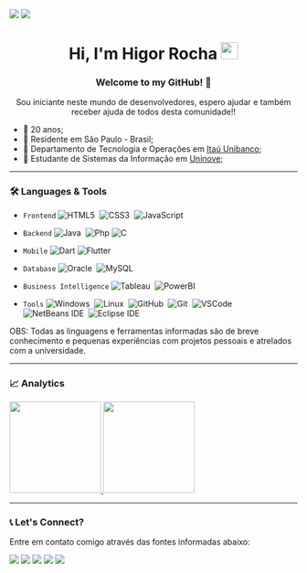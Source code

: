 <!-- ![Profile Views](http://estruyf-github.azurewebsites.net/api/VisitorHit?user=HigorRoc&repo=HigorRoc&countColorcountColor) -->
![](https://img.shields.io/github/followers/HigorRoc?logo=github)
![](https://komarev.com/ghpvc/?username=HigorRoc&color=blue&style=flat)

<h1 align="center">
     Hi, I'm Higor Rocha 
     <img src="https://emojis.slackmojis.com/emojis/images/1531849430/4246/blob-sunglasses.gif?1531849430" width="30"/>
</h1>

<h3 align="center"> Welcome to my GitHub! 🤝 </h3> 
<p align="center"> Sou iniciante neste mundo de desenvolvedores, espero ajudar e também receber ajuda de todos desta comunidade!! </p>

- :link: 20 anos;
- :link: Residente em São Paulo - Brasil;
- :link: Departamento de Tecnologia e Operações em [Itaú Unibanco](https://www.itau.com.br/);
- :link: Estudante de Sistemas da Informação em [Uninove](https://www.uninove.br/);

---

<h3> 🛠 Languages & Tools </h3>

- `Frontend` ![HTML5](https://img.shields.io/badge/-HTML5-05122A?&logo=HTML5)&nbsp;
             ![CSS3](https://img.shields.io/badge/-CSS3-05122A?&logo=css3&logoColor=007ACC)&nbsp;
             ![JavaScript](https://img.shields.io/badge/-JavaScript-05122A?&logo=JavaScript)&nbsp;
                     
- `Backend` ![Java](https://img.shields.io/badge/-Java-05122A?&logo=Java)&nbsp;
            ![Php](https://img.shields.io/badge/-PhP-05122A?&logo=Php)
            ![C](https://img.shields.io/badge/-C-05122A?&logo=C)&nbsp;
  
- `Mobile` ![Dart](https://img.shields.io/badge/-Dart-05122A?&logo=Dart&logoColor=007ACC)
           ![Flutter](https://img.shields.io/badge/-Flutter-05122A?&logo=Flutter&logoColor=00BFFF)


- `Database` ![Oracle](https://img.shields.io/badge/-Oracle-05122A?&logo=Oracle&logoColor=8B0000)&nbsp;
             ![MySQL](https://img.shields.io/badge/-MySQL-05122A?&logo=MySQL)&nbsp;
             
- `Business Intelligence` ![Tableau](https://img.shields.io/badge/-Tableau-05122A?&logo=Tableau)&nbsp;
                          ![PowerBI](https://img.shields.io/badge/-Power%20BI-05122A?&logo=Power%20BI)&nbsp;

- `Tools` ![Windows](https://img.shields.io/badge/-Windows-05122A?&logo=Windows&logoColor=007ACC)&nbsp;
          ![Linux](https://img.shields.io/badge/-Linux-05122A?&logo=Linux)&nbsp;
          ![GitHub](https://img.shields.io/badge/-GitHub-05122A?&logo=GitHub)&nbsp;
          ![Git](https://img.shields.io/badge/-Git-05122A?style=flat&logo=git)&nbsp;
          ![VSCode](https://img.shields.io/badge/-VSCode-05122A?&logo=visual-studio-code&logoColor=007ACC)&nbsp; 
          ![NetBeans IDE](https://img.shields.io/badge/-NetBeans%20IDE-05122A?&logo=Apache%20NetBeans%20IDE)&nbsp; 
          ![Eclipse IDE](https://img.shields.io/badge/-Eclipse%20IDE-05122A?&logo=Eclipse%20IDE&logoColor=483D8B)&nbsp; 

OBS: Todas as linguagens e ferramentas informadas são de breve conhecimento e pequenas experiências com projetos pessoais e atrelados com a universidade.

---

<h3> 📈 Analytics </h3>

<p align="left">
<a href="https://github.com/GuillaumeFalourd">
  <img height="160em" src="https://github-readme-stats.vercel.app/api?username=HigorRoc&show_icons=true&theme=radical"/> 
  <img height="160em" src="https://github-readme-stats.vercel.app/api/top-langs/?username=HigorRoc&hide=scss&layout=compact&theme=radical"/>
</a>
</p>

<!-- ![Github Contributions](https://github-readme-streak-stats.herokuapp.com/?user=HigorRoc) -->

---

<h3> 📞 Let's Connect? </h3>
<p> Entre em contato comigo através das fontes informadas abaixo: </p>

<p align="left">
     <a href="rochahigor05@gmail.com"><img src="https://img.shields.io/badge/-Gmail-EA4335?&logo=Gmail&logoColor=FFFFFF"/></a>
     <a href="https://www.linkedin.com/in/higor-silva18/"><img src="https://img.shields.io/badge/-Linkedln-0A66C2?&logo=Linkedin&logoColor=FFFFFF"/></a>
     <a href="https://api.whatsapp.com/send?1=pt_BR&phone=5511943147729"><img src="https://img.shields.io/badge/-WhatsApp-25D366?&logo=WhatsApp&logoColor=FFFFFF"/></a>
     <a href="https://instagram.com/hiigorrocha_"><img src="https://img.shields.io/badge/-Instagram_-E4405F?&logo=Instagram&logoColor=FFFFFF"/></a>
     <a href="https://discord.com/channels/@Higorovski#4434"><img src="https://img.shields.io/badge/-Discord-483D8B?&logo=Discord&logoColor=FFFFFF"/></a>
</p>
